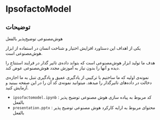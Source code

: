 # IpsofactoModel

## توضیحات
هوش‌مصنوعی توضیح‌پذیر بالفعل

یکی از اهداف این دستاورد افزایش اختیار و شناخت انسان در استفاده از ابزار هوش‌مصنوعی است.

هدف ما تولید ابزار هوش‌مصنوعی است که بتواند داده‌ی تاثیر گذار در فرایند استنتاج را دیده و آنها را بدون نیاز به آموزش مجدد هوش‌مصنوعی عوض کند.

نمونه‌ی اولیه که ما ساختیم با ترکیبی از یادگیری عمیق و یادگیری تنبل به ما اجازه‌ی دخالت در داده‌های تاثیرگذار را میدهد. میتوانید نمونه‌ی کد آن را در این صفحه ببینید و آزمایش کنید.

- `ipsofactomodel.ipynb` : کد مربوط به پیاده سازی هوش مصنوعی توضیح پذیر بالفعل
- ‍`presentation.pptx` : محتوای مربوط به ارایه کارکرد هوش مصنوعی توضیح پذیر بالفعل